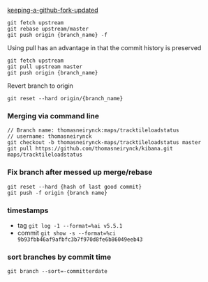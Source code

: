 [keeping-a-github-fork-updated](https://robots.thoughtbot.com/keeping-a-github-fork-updated)
```
git fetch upstream
git rebase upstream/master
git push origin {branch_name} -f
```

Using pull has an advantage in that the commit history is preserved

```
git fetch upstream
git pull upstream master
git push origin {branch_name}
```

Revert branch to origin
```
git reset --hard origin/{branch_name}
```

### Merging via command line

```
// Branch name: thomasneirynck:maps/tracktileloadstatus
// username: thomasneirynck
git checkout -b thomasneirynck-maps/tracktileloadstatus master
git pull https://github.com/thomasneirynck/kibana.git maps/tracktileloadstatus
```

### Fix branch after messed up merge/rebase

```
git reset --hard {hash of last good commit}
git push -f origin {branch name}
```

### timestamps
* tag `git log -1 --format=%ai v5.5.1`
* commit `git show -s --format=%ci 9b93fbb46af9afbfc3b7f970d8fe6b86049eeb43`

### sort branches by commit time
```
git branch --sort=-committerdate
```
